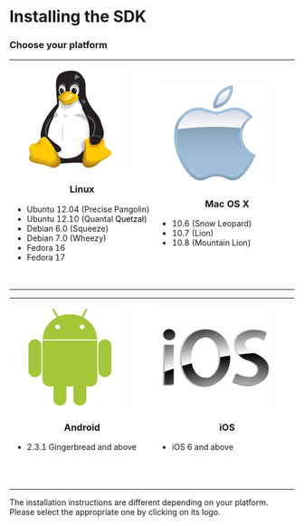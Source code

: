 #  Installing the SDK 

### Choose your platform

<table>
<colgroup>
<col width="33%" />
<col width="33%" />
<col width="33%" />
</colgroup>
<tbody>
<tr class="odd">
<td><p><a href="Installing%2Bon%2BLinux.html"><img src="attachments/linux.png" class="confluence-embedded-image image-center" /></a></p>
<h3 id="InstallingtheSDK-Linux" style="text-align: center;">Linux</h3>
<ul>
<li>Ubuntu 12.04 (Precise Pangolin)</li>
<li>Ubuntu 12.10 (Quantal <span style="color: rgb(0,0,0);">Quetzal</span>)</li>
<li>Debian 6.0 (Squeeze)</li>
<li>Debian 7.0 (Wheezy)</li>
<li>Fedora 16</li>
<li>Fedora 17</li>
</ul>
<p><span style="color: rgb(255,255,255);">______________________________________</span></p></td>
<td><p><a href="Installing%2Bon%2BMac%2BOS%2BX.html"><img src="attachments/mac.png" class="confluence-embedded-image image-center" /></a></p>
<h3 id="InstallingtheSDK-MacOSX" style="text-align: center;">Mac OS X</h3>
<ul>
<li>10.6 (Snow Leopard)</li>
<li>10.7 (Lion)</li>
<li>10.8 (Mountain Lion)</li>
</ul>
<p><span style="color: rgb(255,255,255);">______________________________________</span></p></td>
<td><p><a href="Installing%2Bon%2BWindows.html"><img src="attachments/windows.png" class="confluence-embedded-image image-center" /></a></p>
<h3 id="InstallingtheSDK-MicrosoftWindows" style="text-align: center;">Microsoft Windows</h3>
<ul>
<li>Windows XP</li>
<li>Windows Vista</li>
<li>Windows 7</li>
<li>Windows 8</li>
</ul>
<p><span style="color: rgb(255,255,255);">______________________________________</span></p>
<div>
<span style="color: rgb(255,255,255);"><br />
</span>
</div></td>
</tr>
</tbody>
</table>

<table>
<colgroup>
<col width="50%" />
<col width="50%" />
</colgroup>
<tbody>
<tr class="odd">
<td><p><a href="Installing%2Bfor%2BAndroid%2Bdevelopment.html"><img src="attachments/android.png" class="confluence-embedded-image image-center" /></a></p>
<h3 id="InstallingtheSDK-Android" style="text-align: center;">Android</h3>
<ul>
<li>2.3.1 Gingerbread and above</li>
</ul>
<p><span style="color: rgb(255,255,255);">______________________________________</span></p>
<div>
<span style="color: rgb(255,255,255);"><br />
</span>
</div></td>
<td><p><a href="Installing%2Bfor%2BiOS%2Bdevelopment.html"><img src="attachments/ios.jpeg" class="confluence-embedded-image image-center" /></a></p>
<h3 id="InstallingtheSDK-iOS" style="text-align: center;">iOS</h3>
<ul>
<li>iOS 6 and above</li>
</ul>
<p><span style="color: rgb(255,255,255);">______________________________________</span></p>
<div>
<span style="color: rgb(255,255,255);"><br />
</span>
</div></td>
</tr>
</tbody>
</table>

The installation instructions are different depending on your platform.
Please select the appropriate one by clicking on its logo.